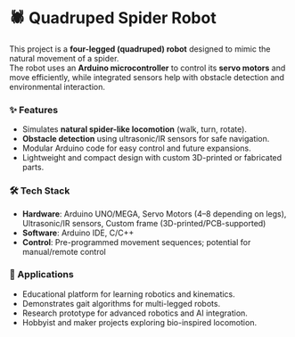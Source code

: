 # 🕷️ Quadruped Spider Robot

This project is a **four-legged (quadruped) robot** designed to mimic the natural movement of a spider.  
The robot uses an **Arduino microcontroller** to control its **servo motors** and move efficiently, while integrated sensors help with obstacle detection and environmental interaction.

### ✨ Features
- Simulates **natural spider-like locomotion** (walk, turn, rotate).  
- **Obstacle detection** using ultrasonic/IR sensors for safe navigation.  
- Modular Arduino code for easy control and future expansions.  
- Lightweight and compact design with custom 3D-printed or fabricated parts.  

### 🛠️ Tech Stack
- **Hardware**: Arduino UNO/MEGA, Servo Motors (4–8 depending on legs), Ultrasonic/IR sensors, Custom frame (3D-printed/PCB-supported)  
- **Software**: Arduino IDE, C/C++  
- **Control**: Pre-programmed movement sequences; potential for manual/remote control  

### 📌 Applications
- Educational platform for learning robotics and kinematics.  
- Demonstrates gait algorithms for multi-legged robots.  
- Research prototype for advanced robotics and AI integration.  
- Hobbyist and maker projects exploring bio-inspired locomotion.

